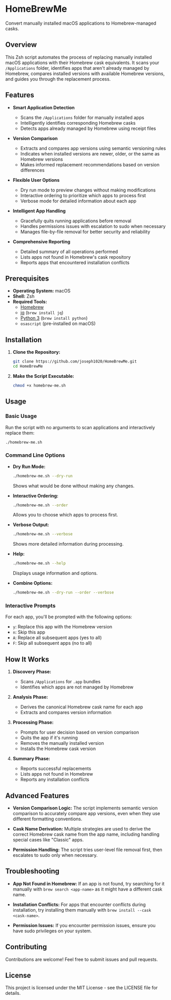# HomeBrewMe

Convert manually installed macOS applications to Homebrew-managed casks.

## Overview

This Zsh script automates the process of replacing manually installed macOS applications with their Homebrew cask equivalents. It scans your `/Applications` folder, identifies apps that aren't already managed by Homebrew, compares installed versions with available Homebrew versions, and guides you through the replacement process.

## Features

- **Smart Application Detection**
  - Scans the `/Applications` folder for manually installed apps
  - Intelligently identifies corresponding Homebrew casks
  - Detects apps already managed by Homebrew using receipt files

- **Version Comparison**
  - Extracts and compares app versions using semantic versioning rules
  - Indicates when installed versions are newer, older, or the same as Homebrew versions
  - Makes informed replacement recommendations based on version differences

- **Flexible User Options**
  - Dry run mode to preview changes without making modifications
  - Interactive ordering to prioritize which apps to process first
  - Verbose mode for detailed information about each app

- **Intelligent App Handling**
  - Gracefully quits running applications before removal
  - Handles permissions issues with escalation to sudo when necessary
  - Manages file-by-file removal for better security and reliability

- **Comprehensive Reporting**
  - Detailed summary of all operations performed
  - Lists apps not found in Homebrew's cask repository
  - Reports apps that encountered installation conflicts

## Prerequisites

- **Operating System:** macOS
- **Shell:** Zsh
- **Required Tools:**
  - [Homebrew](https://brew.sh/)
  - [jq](https://stedolan.github.io/jq/) (`brew install jq`)
  - [Python 3](https://www.python.org/) (`brew install python`)
  - `osascript` (pre-installed on macOS)

## Installation

1. **Clone the Repository:**
   ```bash
   git clone https://github.com/joseph1020/HomeBrewMe.git
   cd HomeBrewMe
   ```

2. **Make the Script Executable:**
   ```bash
   chmod +x homebrew-me.sh
   ```

## Usage

### Basic Usage

Run the script with no arguments to scan applications and interactively replace them:

```bash
./homebrew-me.sh
```

### Command Line Options

- **Dry Run Mode:**
  ```bash
  ./homebrew-me.sh --dry-run
  ```
  Shows what would be done without making any changes.

- **Interactive Ordering:**
  ```bash
  ./homebrew-me.sh --order
  ```
  Allows you to choose which apps to process first.

- **Verbose Output:**
  ```bash
  ./homebrew-me.sh --verbose
  ```
  Shows more detailed information during processing.

- **Help:**
  ```bash
  ./homebrew-me.sh --help
  ```
  Displays usage information and options.

- **Combine Options:**
  ```bash
  ./homebrew-me.sh --dry-run --order --verbose
  ```

### Interactive Prompts

For each app, you'll be prompted with the following options:

- `y`: Replace this app with the Homebrew version
- `n`: Skip this app
- `A`: Replace all subsequent apps (yes to all)
- `F`: Skip all subsequent apps (no to all)

## How It Works

1. **Discovery Phase:**
   - Scans `/Applications` for `.app` bundles
   - Identifies which apps are not managed by Homebrew

2. **Analysis Phase:**
   - Derives the canonical Homebrew cask name for each app
   - Extracts and compares version information

3. **Processing Phase:**
   - Prompts for user decision based on version comparison
   - Quits the app if it's running
   - Removes the manually installed version
   - Installs the Homebrew cask version

4. **Summary Phase:**
   - Reports successful replacements
   - Lists apps not found in Homebrew
   - Reports any installation conflicts

## Advanced Features

- **Version Comparison Logic:**
  The script implements semantic version comparison to accurately compare app versions, even when they use different formatting conventions.

- **Cask Name Derivation:**
  Multiple strategies are used to derive the correct Homebrew cask name from the app name, including handling special cases like "Classic" apps.

- **Permission Handling:**
  The script tries user-level file removal first, then escalates to sudo only when necessary.

## Troubleshooting

- **App Not Found in Homebrew:**
  If an app is not found, try searching for it manually with `brew search <app-name>` as it might have a different cask name.

- **Installation Conflicts:**
  For apps that encounter conflicts during installation, try installing them manually with `brew install --cask <cask-name>`.

- **Permission Issues:**
  If you encounter permission issues, ensure you have sudo privileges on your system.

## Contributing

Contributions are welcome! Feel free to submit issues and pull requests.

## License

This project is licensed under the MIT License - see the LICENSE file for details.
